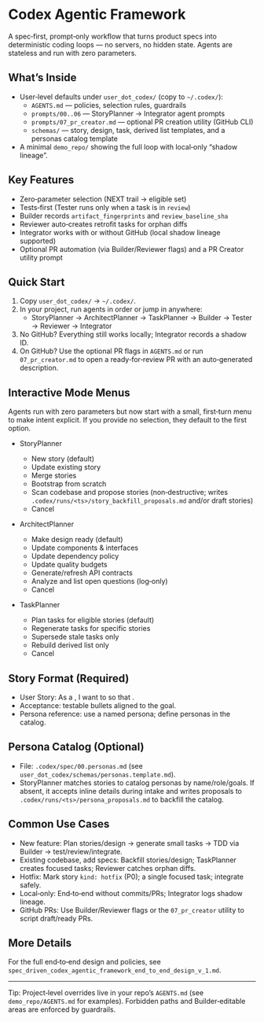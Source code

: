 # Codex Agentic Framework

A spec‑first, prompt‑only workflow that turns product specs into deterministic coding loops — no servers, no hidden state. Agents are stateless and run with zero parameters.

## What’s Inside
- User‑level defaults under `user_dot_codex/` (copy to `~/.codex/`):
  - `AGENTS.md` — policies, selection rules, guardrails
  - `prompts/00..06` — StoryPlanner → Integrator agent prompts
  - `prompts/07_pr_creator.md` — optional PR creation utility (GitHub CLI)
  - `schemas/` — story, design, task, derived list templates, and a personas catalog template
- A minimal `demo_repo/` showing the full loop with local‑only “shadow lineage”.

## Key Features
- Zero‑parameter selection (NEXT trail → eligible set)
- Tests‑first (Tester runs only when a task is in `review`)
- Builder records `artifact_fingerprints` and `review_baseline_sha`
- Reviewer auto‑creates retrofit tasks for orphan diffs
- Integrator works with or without GitHub (local shadow lineage supported)
- Optional PR automation (via Builder/Reviewer flags) and a PR Creator utility prompt

## Quick Start
1) Copy `user_dot_codex/` → `~/.codex/`.
2) In your project, run agents in order or jump in anywhere:
   - StoryPlanner → ArchitectPlanner → TaskPlanner → Builder → Tester → Reviewer → Integrator
3) No GitHub? Everything still works locally; Integrator records a shadow ID.
4) On GitHub? Use the optional PR flags in `AGENTS.md` or run `07_pr_creator.md` to open a ready‑for‑review PR with an auto‑generated description.

## Interactive Mode Menus
Agents run with zero parameters but now start with a small, first‑turn menu to make intent explicit. If you provide no selection, they default to the first option.

- StoryPlanner
  - New story (default)
  - Update existing story
  - Merge stories
  - Bootstrap from scratch
  - Scan codebase and propose stories (non‑destructive; writes `.codex/runs/<ts>/story_backfill_proposals.md` and/or draft stories)
  - Cancel

- ArchitectPlanner
  - Make design ready (default)
  - Update components & interfaces
  - Update dependency policy
  - Update quality budgets
  - Generate/refresh API contracts
  - Analyze and list open questions (log‑only)
  - Cancel

- TaskPlanner
  - Plan tasks for eligible stories (default)
  - Regenerate tasks for specific stories
  - Supersede stale tasks only
  - Rebuild derived list only
  - Cancel

## Story Format (Required)
- User Story: As a <persona>, I want to <do something> so that <meet goal>.
- Acceptance: testable bullets aligned to the goal.
- Persona reference: use a named persona; define personas in the catalog.

## Persona Catalog (Optional)
- File: `.codex/spec/00.personas.md` (see `user_dot_codex/schemas/personas.template.md`).
- StoryPlanner matches stories to catalog personas by name/role/goals. If absent, it accepts inline details during intake and writes proposals to `.codex/runs/<ts>/persona_proposals.md` to backfill the catalog.

## Common Use Cases
- New feature: Plan stories/design → generate small tasks → TDD via Builder → test/review/integrate.
- Existing codebase, add specs: Backfill stories/design; TaskPlanner creates focused tasks; Reviewer catches orphan diffs.
- Hotfix: Mark story `kind: hotfix` (P0); a single focused task; integrate safely.
- Local‑only: End‑to‑end without commits/PRs; Integrator logs shadow lineage.
- GitHub PRs: Use Builder/Reviewer flags or the `07_pr_creator` utility to script draft/ready PRs.

## More Details
For the full end‑to‑end design and policies, see `spec_driven_codex_agentic_framework_end_to_end_design_v_1.md`.

---

Tip: Project‑level overrides live in your repo’s `AGENTS.md` (see `demo_repo/AGENTS.md` for examples). Forbidden paths and Builder‑editable areas are enforced by guardrails.
